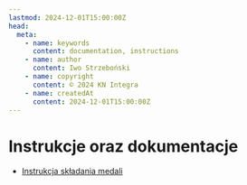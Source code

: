 ```yaml
---
lastmod: 2024-12-01T15:00:00Z
head:
  meta:
    - name: keywords
      content: documentation, instructions
    - name: author
      content: Iwo Strzeboński
    - name: copyright
      content: © 2024 KN Integra
    - name: createdAt
      content: 2024-12-01T15:00:00Z
---
```


# Instrukcje oraz dokumentacje

* [Instrukcja składania medali](./docs/medal)
